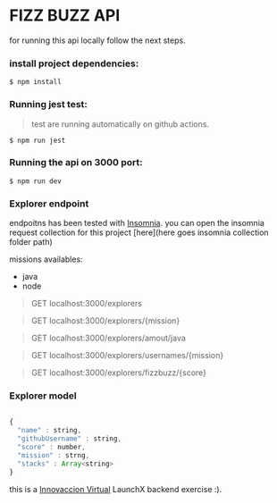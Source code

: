 
# FIZZ BUZZ API 


for running this api locally follow the next steps.

### install project dependencies:

```
$ npm install 
```


### Running jest test:

> test are running automatically on github actions.

```
$ npm run jest
```


### Running the api on 3000 port:

```
$ npm run dev
```


### Explorer endpoint

endpoitns has been tested with [Insomnia](https://insomnia.rest/). you can open the insomnia request collection for this project [here](here goes insomnia collection folder path) 

missions availables:

- java
- node

> GET localhost:3000/explorers

> GET localhost:3000/explorers/{mission}

> GET localhost:3000/explorers/amout/java

> GET localhost:3000/explorers/usernames/{mission}

> GET localhost:3000/explorers/fizzbuzz/{score}


### Explorer model 

``` javascript

{
  "name" : string,
  "githubUsername" : string,
  "score" : number,
  "mission" : strng,
  "stacks" : Array<string>
}

```

this is a [Innovaccion Virtual](https://www.instagram.com/innovaccionvirtual/) LaunchX backend exercise :).
